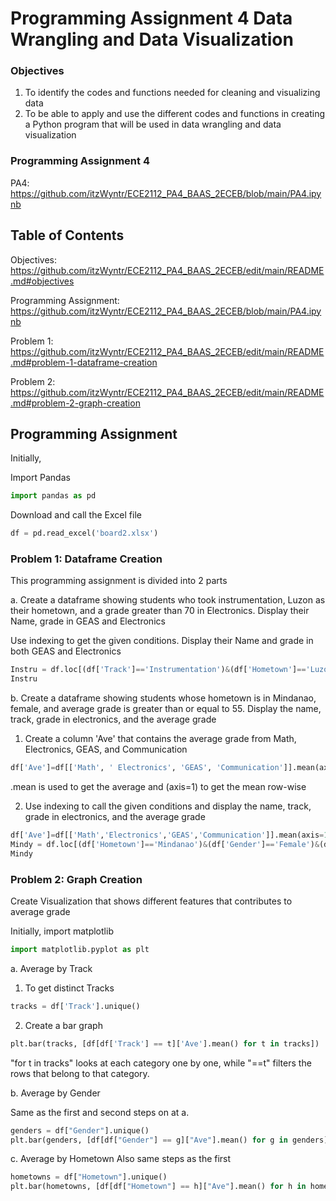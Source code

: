 # Programming Assignment 4 Data Wrangling and Data Visualization

### Objectives

1. To identify the codes and functions needed for cleaning and visualizing data
2. To be able to apply and use the different codes and functions in creating a Python program that will be used in data wrangling and data visualization

### Programming Assignment 4

PA4: https://github.com/itzWyntr/ECE2112_PA4_BAAS_2ECEB/blob/main/PA4.ipynb

## Table of Contents

Objectives: https://github.com/itzWyntr/ECE2112_PA4_BAAS_2ECEB/edit/main/README.md#objectives

Programming Assignment: https://github.com/itzWyntr/ECE2112_PA4_BAAS_2ECEB/blob/main/PA4.ipynb

Problem 1: https://github.com/itzWyntr/ECE2112_PA4_BAAS_2ECEB/edit/main/README.md#problem-1-dataframe-creation

Problem 2: https://github.com/itzWyntr/ECE2112_PA4_BAAS_2ECEB/edit/main/README.md#problem-2-graph-creation

## Programming Assignment

Initially, 

Import Pandas
``` python
import pandas as pd
```

Download and call the Excel file
``` python
df = pd.read_excel('board2.xlsx')
```

### Problem 1: Dataframe Creation
This programming assignment is divided into 2 parts

a. Create a dataframe showing students who took instrumentation, Luzon as their hometown, and a grade greater than 70 in Electronics. Display their Name, grade in GEAS and Electronics

Use indexing to get the given conditions. Display their Name and grade in both GEAS and Electronics
``` python
Instru = df.loc[(df['Track']=='Instrumentation')&(df['Hometown']=='Luzon')&(df['Electronics']>70),['Name', 'GEAS', 'Electronics']]
Instru
```

b. Create a dataframe showing students whose hometown is in Mindanao, female, and average grade is greater than or equal to 55. Display the name, track, grade in electronics, and the average grade

1. Create a column 'Ave' that contains the average grade from Math, Electronics, GEAS, and Communication
```python
df['Ave']=df[['Math', ' Electronics', 'GEAS', 'Communication']].mean(axis=1)
```
.mean is used to get the average and (axis=1) to get the mean row-wise

2. Use indexing to call the given conditions and display the name, track, grade in electronics, and the average grade
```python
df['Ave']=df[['Math','Electronics','GEAS','Communication']].mean(axis=1) #Mean takes average, axis takes the average of the row
Mindy = df.loc[(df['Hometown']=='Mindanao')&(df['Gender']=='Female')&(df['Ave']>=55),['Name', 'Track', 'Electronics','Ave']]
Mindy
```

### Problem 2: Graph Creation

Create Visualization that shows different features that contributes to average grade

Initially, import matplotlib

```python
import matplotlib.pyplot as plt
```

a. Average by Track

1. To get distinct Tracks
```python
tracks = df['Track'].unique()
```
2. Create a bar graph
```python
plt.bar(tracks, [df[df['Track'] == t]['Ave'].mean() for t in tracks])
```
"for t in tracks" looks at each category one by one, while "==t" filters the rows that belong to that category.


b. Average by Gender 

Same as the first and second steps on at a.
```python
genders = df["Gender"].unique()
plt.bar(genders, [df[df["Gender"] == g]["Ave"].mean() for g in genders])
```

c. Average by Hometown
Also same steps as the first
```python
hometowns = df["Hometown"].unique()
plt.bar(hometowns, [df[df["Hometown"] == h]["Ave"].mean() for h in hometowns])
```






